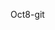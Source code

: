 Oct8-git

<!-- Test comment to show change in readme file. -->
<!-- Test repository made for iat339. -->


<!-- step 12. edit redme file-->
<!-- completed task with little help from Abhishek and Dean my grup mates. they helped me find the merge feature and the add file feature-->